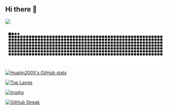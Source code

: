 ## Hi there 👋

![](https://komarev.com/ghpvc/?username=Huaijin2005)

![dark_snake](https://raw.githubusercontent.com/Huaijin2005/Huaijin2005/output/github-contribution-grid-snake-dark.svg)

<!-- ![light_snake](https://raw.githubusercontent.com/Huaijin2005/Huaijin2005/output/github-contribution-grid-snake.svg) -->

[![Huaijin2005's GitHub stats](https://github-readme-stats.vercel.app/api?username=Huaijin2005&count_private=true&show_icons=true&theme=github_dark_dimmed)](https://github.com/anuraghazra/github-readme-stats)

[![Top Langs](https://github-readme-stats.vercel.app/api/top-langs/?username=Huaijin2005&layout=compact)](https://github.com/anuraghazra/github-readme-stats)



[![trophy](https://github-profile-trophy.vercel.app/?username=Huaijin2005&margin-w=10)](https://github.com/ryo-ma/github-profile-trophy)



[![GitHub Streak](https://streak-stats.demolab.com?user=Huaijin2005&theme=github-dark-blue&hide_border=true)](https://git.io/streak-stats)

<!--
**Huaijin2005/Huaijin2005** is a ✨ _special_ ✨ repository because its `README.md` (this file) appears on your GitHub profile.

Here are some ideas to get you started:

- 🔭 I’m currently working on ...
- 🌱 I’m currently learning ...
- 👯 I’m looking to collaborate on ...
- 🤔 I’m looking for help with ...
- 💬 Ask me about ...
- 📫 How to reach me: ...
- 😄 Pronouns: ...
- ⚡ Fun fact: ...
  -->
